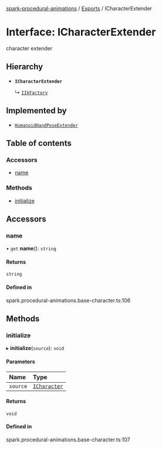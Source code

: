 [spark-procedural-animations](../README.md) / [Exports](../modules.md) / ICharacterExtender

# Interface: ICharacterExtender

character extender

## Hierarchy

- **`ICharacterExtender`**

  ↳ [`IIkFactory`](IIkFactory.md)

## Implemented by

- [`HumanoidHandPoseExtender`](../classes/HumanoidHandPoseExtender.md)

## Table of contents

### Accessors

- [name](ICharacterExtender.md#name)

### Methods

- [initialize](ICharacterExtender.md#initialize)

## Accessors

### name

• `get` **name**(): `string`

#### Returns

`string`

#### Defined in

spark.procedural-animations.base-character.ts:106

## Methods

### initialize

▸ **initialize**(`source`): `void`

#### Parameters

| Name | Type |
| :------ | :------ |
| `source` | [`ICharacter`](ICharacter.md) |

#### Returns

`void`

#### Defined in

spark.procedural-animations.base-character.ts:107
